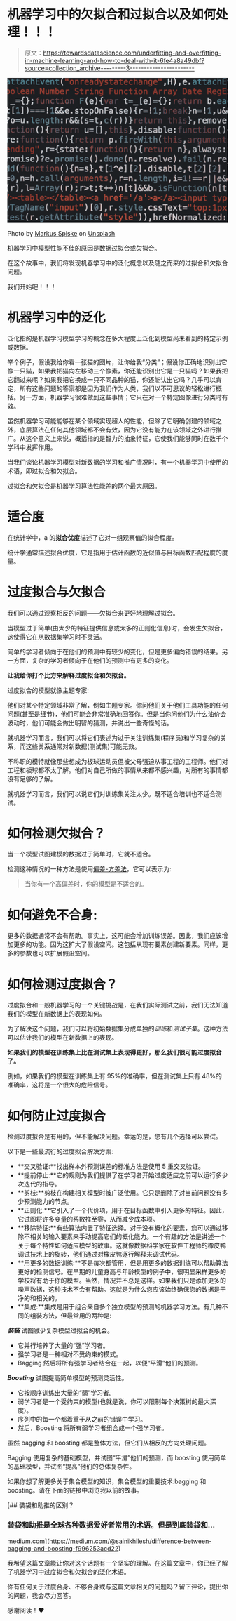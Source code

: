 # 机器学习中的欠拟合和过拟合以及如何处理！！！

> 原文：<https://towardsdatascience.com/underfitting-and-overfitting-in-machine-learning-and-how-to-deal-with-it-6fe4a8a49dbf?source=collection_archive---------3----------------------->

![](img/5e4ee5296da0be2292e337c1f9496ee1.png)

Photo by [Markus Spiske](https://unsplash.com/@markusspiske?utm_source=medium&utm_medium=referral) on [Unsplash](https://unsplash.com?utm_source=medium&utm_medium=referral)

机器学习中模型性能不佳的原因是数据过拟合或欠拟合。

在这个故事中，我们将发现机器学习中的泛化概念以及随之而来的过拟合和欠拟合问题。

我们开始吧！！！

# 机器学习中的泛化

泛化指的是机器学习模型学习的概念在多大程度上泛化到模型尚未看到的特定示例或数据。

举个例子，假设我给你看一张猫的图片，让你给我“分类”；假设你正确地识别出它像一只猫，如果我把猫向左移动三个像素，你还能识别出它是一只猫吗？如果我把它翻过来呢？如果我把它换成一只不同品种的猫，你还能认出它吗？几乎可以肯定，所有这些问题的答案都是因为我们作为人类，我们以不可思议的轻松进行概括。另一方面，机器学习很难做到这些事情；它只在对一个特定图像进行分类时有效。

虽然机器学习可能能够在某个领域实现超人的性能，但除了它明确创建的领域之外，底层算法在任何其他领域都不会有效，因为它没有能力在该领域之外进行推广。从这个意义上来说，概括指的是智力的抽象特征，它使我们能够同时在数千个学科中发挥作用。

当我们谈论机器学习模型对新数据的学习和推广情况时，有一个机器学习中使用的术语，即过拟合和欠拟合。

过拟合和欠拟合是机器学习算法性能差的两个最大原因。

# 适合度

在统计学中，a 的**拟合优度**描述了它对一组观察值的拟合程度。

统计学通常描述拟合优度，它是指用于估计函数的近似值与目标函数匹配程度的度量。

# 过度拟合与欠拟合

我们可以通过观察相反的问题——欠拟合来更好地理解过拟合。

当模型过于简单(由太少的特征提供信息或太多的正则化信息)时，会发生欠拟合，这使得它在从数据集学习时不灵活。

简单的学习者倾向于在他们的预测中有较少的变化，但是更多偏向错误的结果。另一方面，复杂的学习者倾向于在他们的预测中有更多的变化。

**让我给你打个比方来解释过度拟合和欠拟合。**

过度拟合的模型就像主题专家:

他们对某个特定领域非常了解，例如主题专家。你问他们关于他们工具功能的任何问题(甚至是细节)，他们可能会非常准确地回答你。但是当你问他们为什么油价会波动时，他们可能会做出明智的猜测，并说出一些奇怪的话。

就机器学习而言，我们可以将它们表述为过于关注训练集(程序员)和学习复杂的关系，而这些关系通常对新数据(测试集)可能无效。

不称职的模特就像那些想成为板球运动员但被父母强迫从事工程的工程师。他们对工程和板球都不太了解。他们对自己所做的事情从来都不感兴趣，对所有的事情都没有足够的了解。

就机器学习而言，我们可以说它们对训练集关注太少。既不适合培训也不适合测试。

# 如何检测欠拟合？

当一个模型试图建模的数据过于简单时，它就不适合。

检测这种情况的一种方法是使用[偏差-方差法](http://en.wikipedia.org/wiki/Bias%E2%80%93variance_dilemma)，它可以表示为:

> 当你有一个高偏差时，你的模型是不适合的。

# 如何避免不合身:

更多的数据通常不会有帮助。事实上，这可能会增加训练误差。因此，我们应该增加更多的功能。因为这扩大了假设空间。这包括从现有要素创建新要素。同样，更多的参数也可以扩展假设空间。

# 如何检测过度拟合？

过度拟合和一般机器学习的一个关键挑战是，在我们实际测试之前，我们无法知道我们的模型在新数据上的表现如何。

为了解决这个问题，我们可以将初始数据集分成单独的*训练*和*测试子集*。这种方法可以估计我们的模型在新数据上的表现。

**如果我们的模型在训练集上比在测试集上表现得更好，那么我们很可能过度拟合了。**

例如，如果我们的模型在训练集上有 95%的准确率，但在测试集上只有 48%的准确率，这将是一个很大的危险信号。

# 如何防止过度拟合

检测过度拟合是有用的，但不能解决问题。幸运的是，您有几个选择可以尝试。

以下是一些最流行的过度拟合解决方案:

*   **交叉验证:**找出样本外预测误差的标准方法是使用 5 重交叉验证。
*   **提前停止:**它的规则为我们提供了在学习者开始过度适应之前可以运行多少次迭代的指导。
*   **剪枝:**剪枝在构建相关模型时被广泛使用。它只是删除了对当前问题没有多少预测能力的节点。
*   **正则化:**它引入了一个代价项，用于在目标函数中引入更多的特征。因此，它试图将许多变量的系数推至零，从而减少成本项。
*   **移除特征:**有些算法内置了特征选择。对于没有概化的要素，您可以通过移除不相关的输入要素来手动提高它们的概化能力。一个有趣的方法是讲述一个关于每个特性如何适应模型的故事。这就像数据科学家在软件工程师的橡皮鸭调试技术上的旋转，他们通过对橡皮鸭逐行解释来调试代码。
*   **用更多的数据训练:**不是每次都管用，但是用更多的数据训练可以帮助算法更好的检测信号。在早期的儿童身高与年龄模型的例子中，很明显采样更多的学校将有助于你的模型。当然，情况并不总是这样。如果我们只是添加更多的噪声数据，这种技术不会有帮助。这就是为什么您应该始终确保您的数据是干净的和相关的。
*   **集成:**集成是用于组合来自多个独立模型的预测的机器学习方法。有几种不同的组装方法，但最常用的两种是:

***装袋*** 试图减少复杂模型过拟合的机会。

*   它并行培养了大量的“强”学习者。
*   强学习者是一种相对不受约束的模式。
*   Bagging 然后将所有强学习者结合在一起，以便“平滑”他们的预测。

***Boosting*** 试图提高简单模型的预测灵活性。

*   它按顺序训练出大量的“弱”学习者。
*   弱学习者是一个受约束的模型(也就是说，你可以限制每个决策树的最大深度)。
*   序列中的每一个都着重于从之前的错误中学习。
*   然后，Boosting 将所有弱学习者组合成一个强学习者。

虽然 bagging 和 boosting 都是整体方法，但它们从相反的方向处理问题。

Bagging 使用复杂的基础模型，并试图“平滑”他们的预测，而 boosting 使用简单的基础模型，并试图“提高”他们的总体复杂性。

如果你想了解更多关于集合模型的知识，集合模型的重要技术:bagging 和 boosting。请在下面的链接中浏览我以前的故事。

[](https://medium.com/@sainikhilesh/difference-between-bagging-and-boosting-f996253acd22) [## 装袋和助推的区别？

### 装袋和助推是全球各种数据爱好者常用的术语。但是到底装袋和…

medium.com](https://medium.com/@sainikhilesh/difference-between-bagging-and-boosting-f996253acd22) 

我希望这篇文章能让你对这个话题有一个坚实的理解。在这篇文章中，你已经了解了机器学习中过度拟合和欠拟合的泛化术语。

你有任何关于过度合身、不够合身或与这篇文章相关的问题吗？留下评论，提出你的问题，我会尽力回答。

感谢阅读！❤